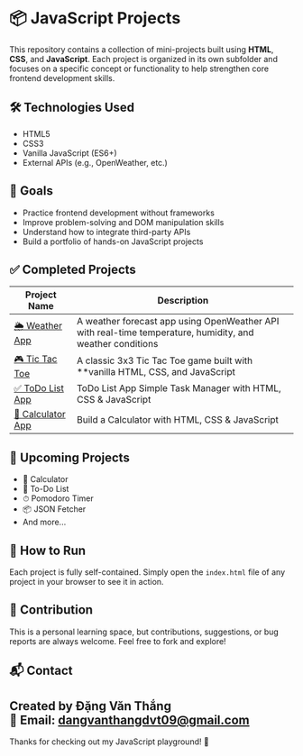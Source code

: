 # 📦 JavaScript Projects

This repository contains a collection of mini-projects built using **HTML**, **CSS**, and **JavaScript**. Each project is organized in its own subfolder and focuses on a specific concept or functionality to help strengthen core frontend development skills.

## 🛠 Technologies Used

- HTML5
- CSS3
- Vanilla JavaScript (ES6+)
- External APIs (e.g., OpenWeather, etc.)

## 🎯 Goals

- Practice frontend development without frameworks
- Improve problem-solving and DOM manipulation skills
- Understand how to integrate third-party APIs
- Build a portfolio of hands-on JavaScript projects

## ✅ Completed Projects

| Project Name | Description |
|--------------|-------------|
| [🌦️ Weather App](./WeatherApp) | A weather forecast app using OpenWeather API with real-time temperature, humidity, and weather conditions |
| [🎮 Tic Tac Toe](./TicTacToeGame) | A classic 3x3 Tic Tac Toe game built with **vanilla HTML, CSS, and JavaScript |
| [✅ ToDo List App](./TaskManagerApp) | ToDo List App Simple Task Manager with HTML, CSS & JavaScript |
| [🧮 Calculator App](./CalculatorApp) | Build a Calculator with HTML, CSS & JavaScript  |

## 🚧 Upcoming Projects

- 🧮 Calculator
- 📝 To-Do List
- ⏱ Pomodoro Timer
- 📦 JSON Fetcher
- And more...

## 📌 How to Run

Each project is fully self-contained. Simply open the `index.html` file of any project in your browser to see it in action.

## 🤝 Contribution

This is a personal learning space, but contributions, suggestions, or bug reports are always welcome. Feel free to fork and explore!

## 📬 Contact

Created by **Đặng Văn Thắng**  
📧 Email: dangvanthangdvt09@gmail.com  
---

Thanks for checking out my JavaScript playground! 🎉
